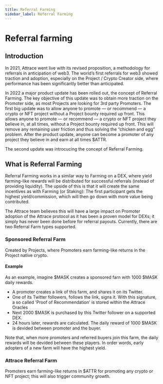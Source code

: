 ```yaml
---
title: Referral Farming
sidebar_label: Referral Farming
---
```


# Referral farming
## Introduction
In 2021, Attrace went live with its revised proposition, a methodology for referrals in anticipation of web3. The world’s first referrals for web3 showed traction and adoption, especially on the Project / Crypto Creator side, where performance has been significantly better than anticipated.

In 2022 a major product update has been rolled out, the concept of Referral Farming. The key objective of this update was to obtain more traction on the Promoter side, as most Projects are looking for 3rd party Promoters. The first big update was to allow anyone to promote — or recommend — a crypto or NFT project without a Project bounty required up front. This allows anyone to promote — or recommend — a crypto or NFT project they believe in, at all times, without a Project bounty required up front. This will remove any remaining user friction and thus solving the “chicken and egg” problem. After the product update, anyone can become a promoter of any project they believe in and earn at all times $ATTR.

The second update was introcucing the concept of Referral Farming.

## What is Referral Farming
Referral Farming works in a similar way to Farming on a DEX, where yield farming-like rewards will be distributed for successful referrals (instead of providing liquidity). The upside of this is that it will create the same incentives as with Farming (or Staking): The first participant gets the highest yield/commission, which will then go down with more value being contributed. 

The Attrace team believes this will have a large impact on Promoter adoption of the Attrace protocol as it has been a proven model for DEXs; it simply has never been done before for referral payouts. Currently, there are two Referral Farm types supported.


### Sponsored Referral Farm
Created by Projects, where Promoters earn farming-like returns in the Project native crypto. 
#### Example
As an example, imagine $MASK creates a sponsored farn with 1000 $MASK daily rewards. 
- A promoter creates a link of this farm, and shares it on its Twitter.
- One of its Twitter followers, follows the link, signs it. With this signature, a so called 'Proof of Recommendation' is stored within the Attrace Oracles
- Next 2000 $MASK is purchased by this Twitter follower on a supported DEX.
- 24 hours later, rewards are calculated. The daily reward of 1000 $MASK is devided between promoter and the buyer. 

Note that, when more promoters and referred buyers join this farm, the daily rewards will be devided between these players. In order words, early adopters of a new farm will have the highest yield.
### Attrace Referral Farm
Promoters earn farming-like returns in $ATTR for promoting any crypto or NFT project; this will also trigger community growth.


